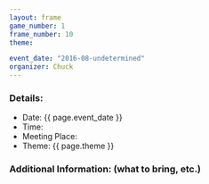 ```yaml
---
layout: frame
game_number: 1
frame_number: 10
theme: 

event_date: "2016-08-undetermined"
organizer: Chuck
---
```



### Details:
- Date: {{ page.event_date }}
- Time:
- Meeting Place:
- Theme: {{ page.theme }}

### Additional Information: (what to bring, etc.)
